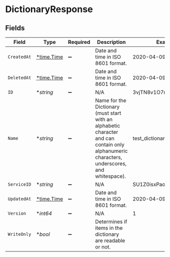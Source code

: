 # DictionaryResponse


## Fields

| Field                                                                                                                                        | Type                                                                                                                                         | Required                                                                                                                                     | Description                                                                                                                                  | Example                                                                                                                                      |
| -------------------------------------------------------------------------------------------------------------------------------------------- | -------------------------------------------------------------------------------------------------------------------------------------------- | -------------------------------------------------------------------------------------------------------------------------------------------- | -------------------------------------------------------------------------------------------------------------------------------------------- | -------------------------------------------------------------------------------------------------------------------------------------------- |
| `CreatedAt`                                                                                                                                  | [*time.Time](https://pkg.go.dev/time#Time)                                                                                                   | :heavy_minus_sign:                                                                                                                           | Date and time in ISO 8601 format.                                                                                                            | 2020-04-09T18:14:30Z                                                                                                                         |
| `DeletedAt`                                                                                                                                  | [*time.Time](https://pkg.go.dev/time#Time)                                                                                                   | :heavy_minus_sign:                                                                                                                           | Date and time in ISO 8601 format.                                                                                                            | 2020-04-09T18:14:30Z                                                                                                                         |
| `ID`                                                                                                                                         | **string*                                                                                                                                    | :heavy_minus_sign:                                                                                                                           | N/A                                                                                                                                          | 3vjTN8v1O7nOAY7aNDGOL                                                                                                                        |
| `Name`                                                                                                                                       | **string*                                                                                                                                    | :heavy_minus_sign:                                                                                                                           | Name for the Dictionary (must start with an alphabetic character and can contain only alphanumeric characters, underscores, and whitespace). | test_dictionary                                                                                                                              |
| `ServiceID`                                                                                                                                  | **string*                                                                                                                                    | :heavy_minus_sign:                                                                                                                           | N/A                                                                                                                                          | SU1Z0isxPaozGVKXdv0eY                                                                                                                        |
| `UpdatedAt`                                                                                                                                  | [*time.Time](https://pkg.go.dev/time#Time)                                                                                                   | :heavy_minus_sign:                                                                                                                           | Date and time in ISO 8601 format.                                                                                                            | 2020-04-09T18:14:30Z                                                                                                                         |
| `Version`                                                                                                                                    | **int64*                                                                                                                                     | :heavy_minus_sign:                                                                                                                           | N/A                                                                                                                                          | 1                                                                                                                                            |
| `WriteOnly`                                                                                                                                  | **bool*                                                                                                                                      | :heavy_minus_sign:                                                                                                                           | Determines if items in the dictionary are readable or not.                                                                                   |                                                                                                                                              |